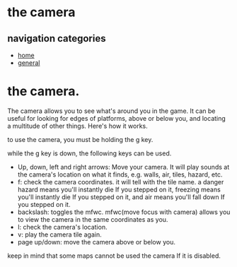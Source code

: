 # the camera

## navigation categories
* [home](/)
* [general](/general/)

# the camera.
The camera allows you to see what's around you in the game. It can be useful for looking for edges of platforms, above or below you, and locating a multitude of other things. Here's how it works.

to use the camera, you must be holding the g key.

while the g key is down, the following keys can be used.

* Up, down, left and right arrows: Move your camera. It will play sounds at the camera's location on what it finds, e.g. walls, air, tiles, hazard, etc.
* f: check the camera coordinates. it will tell with the tile name. a danger hazard means you'll instantly die If you stepped on it, freezing means you'll instantly die If you stepped on it, and air means you'll fall down If you stepped on it.
* backslash: toggles the mfwc. mfwc(move focus with camera) allows you to view the camera in the same coordinates as you.
* l: check the camera's location.
* v: play the camera tile again.
* page up/down: move the camera above or below you.

keep in mind that some maps cannot be used the camera If it is disabled.